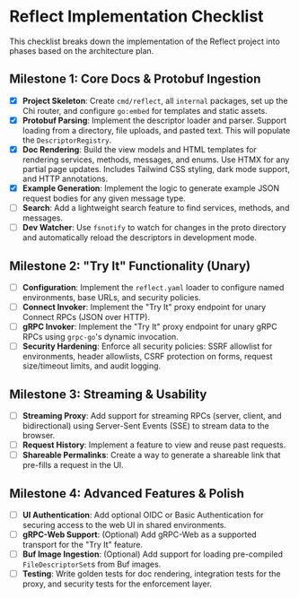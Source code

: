 # Reflect Implementation Checklist

This checklist breaks down the implementation of the Reflect project into phases based on the architecture plan.

## Milestone 1: Core Docs & Protobuf Ingestion

- [x] **Project Skeleton**: Create `cmd/reflect`, all `internal` packages, set up the Chi router, and configure `go:embed` for templates and static assets.
- [x] **Protobuf Parsing**: Implement the descriptor loader and parser. Support loading from a directory, file uploads, and pasted text. This will populate the `DescriptorRegistry`.
- [x] **Doc Rendering**: Build the view models and HTML templates for rendering services, methods, messages, and enums. Use HTMX for any partial page updates. Includes Tailwind CSS styling, dark mode support, and HTTP annotations.
- [x] **Example Generation**: Implement the logic to generate example JSON request bodies for any given message type.
- [ ] **Search**: Add a lightweight search feature to find services, methods, and messages.
- [ ] **Dev Watcher**: Use `fsnotify` to watch for changes in the proto directory and automatically reload the descriptors in development mode.

## Milestone 2: "Try It" Functionality (Unary)

- [ ] **Configuration**: Implement the `reflect.yaml` loader to configure named environments, base URLs, and security policies.
- [ ] **Connect Invoker**: Implement the "Try It" proxy endpoint for unary Connect RPCs (JSON over HTTP).
- [ ] **gRPC Invoker**: Implement the "Try It" proxy endpoint for unary gRPC RPCs using `grpc-go`'s dynamic invocation.
- [ ] **Security Hardening**: Enforce all security policies: SSRF allowlist for environments, header allowlists, CSRF protection on forms, request size/timeout limits, and audit logging.

## Milestone 3: Streaming & Usability

- [ ] **Streaming Proxy**: Add support for streaming RPCs (server, client, and bidirectional) using Server-Sent Events (SSE) to stream data to the browser.
- [ ] **Request History**: Implement a feature to view and reuse past requests.
- [ ] **Shareable Permalinks**: Create a way to generate a shareable link that pre-fills a request in the UI.

## Milestone 4: Advanced Features & Polish

- [ ] **UI Authentication**: Add optional OIDC or Basic Authentication for securing access to the web UI in shared environments.
- [ ] **gRPC-Web Support**: (Optional) Add gRPC-Web as a supported transport for the "Try It" feature.
- [ ] **Buf Image Ingestion**: (Optional) Add support for loading pre-compiled `FileDescriptorSet`s from Buf images.
- [ ] **Testing**: Write golden tests for doc rendering, integration tests for the proxy, and security tests for the enforcement layer.
